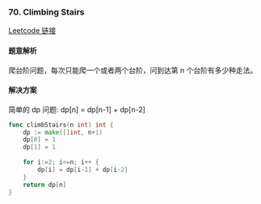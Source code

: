 ###  70. Climbing Stairs

[Leetcode 链接](https://leetcode.com/problems/climbing-stairs/) 

#### 题意解析

爬台阶问题，每次只能爬一个或者两个台阶，问到达第 n 个台阶有多少种走法。

#### 解决方案

简单的 dp 问题: dp[n] = dp[n-1] + dp[n-2]

```go
func climbStairs(n int) int {
    dp := make([]int, n+1)
    dp[0] = 1
    dp[1] = 1
    
    for i:=2; i<=n; i++ {
        dp[i] = dp[i-1] + dp[i-2]
    }
    return dp[n]
}
```
